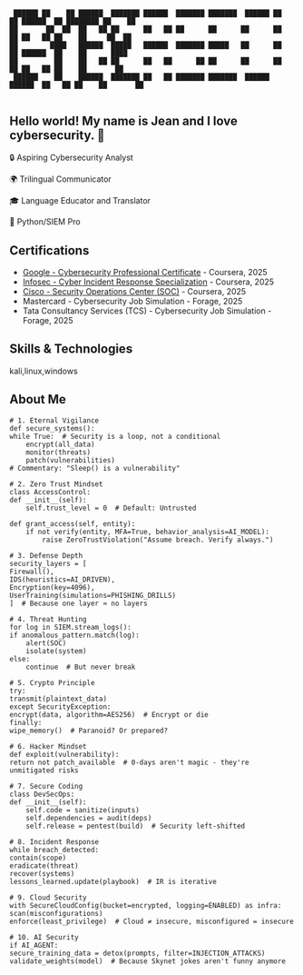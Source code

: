 ## 

```
 ██████ ██    ██ ██████  ███████ ██████  ███████ ███████  ██████ ██    ██ ██████  ██ ████████ ██    ██ 
██       ██  ██  ██   ██ ██      ██   ██ ██      ██      ██      ██    ██ ██   ██ ██    ██     ██  ██  
██        ████   ██████  █████   ██████  ███████ █████   ██      ██    ██ ██████  ██    ██      ████   
██         ██    ██   ██ ██      ██   ██      ██ ██      ██      ██    ██ ██   ██ ██    ██       ██    
 ██████    ██    ██████  ███████ ██   ██ ███████ ███████  ██████  ██████  ██   ██ ██    ██       ██    
                                                                                                                                                                                                                                  
```

## Hello world! My name is Jean and I love cybersecurity. 👋 

🔒 Aspiring Cybersecurity Analyst 

🌍 Trilingual Communicator 

🎓 Language Educator and Translator

🐍 Python/SIEM Pro

## Certifications

- [Google - Cybersecurity Professional Certificate](https://www.coursera.org/account/accomplishments/professional-cert/FH5X1HU0I0NT) - Coursera, 2025
- [Infosec - Cyber Incident Response Specialization](https://www.coursera.org/account/accomplishments/specialization/FEMA58NR6HRY) - Coursera, 2025
- [Cisco - Security Operations Center (SOC)](https://www.coursera.org/account/accomplishments/verify/4C9UBUHC47JP) - Coursera, 2025
- Mastercard - Cybersecurity Job Simulation - Forage, 2025
- Tata Consultancy Services (TCS) - Cybersecurity Job 
Simulation - Forage, 2025



## Skills & Technologies

kali,linux,windows

## About Me

    # 1. Eternal Vigilance
    def secure_systems():
    while True:  # Security is a loop, not a conditional
        encrypt(all_data)
        monitor(threats)
        patch(vulnerabilities)
    # Commentary: "Sleep() is a vulnerability"

    # 2. Zero Trust Mindset
    class AccessControl:
    def __init__(self):
        self.trust_level = 0  # Default: Untrusted
    
    def grant_access(self, entity):
        if not verify(entity, MFA=True, behavior_analysis=AI_MODEL):
            raise ZeroTrustViolation("Assume breach. Verify always.")

    # 3. Defense Depth
    security_layers = [
    Firewall(), 
    IDS(heuristics=AI_DRIVEN), 
    Encryption(key=4096), 
    UserTraining(simulations=PHISHING_DRILLS)
    ]  # Because one layer ≈ no layers

    # 4. Threat Hunting
    for log in SIEM.stream_logs():
    if anomalous_pattern.match(log):
        alert(SOC)
        isolate(system)
    else:
        continue  # But never break

    # 5. Crypto Principle
    try:
    transmit(plaintext_data)
    except SecurityException:
    encrypt(data, algorithm=AES256)  # Encrypt or die
    finally:
    wipe_memory()  # Paranoid? Or prepared?

    # 6. Hacker Mindset
    def exploit(vulnerability):
    return not patch_available  # 0-days aren't magic - they're unmitigated risks

    # 7. Secure Coding
    class DevSecOps:
    def __init__(self):
        self.code = sanitize(inputs)
        self.dependencies = audit(deps)
        self.release = pentest(build)  # Security left-shifted

    # 8. Incident Response
    while breach_detected:
    contain(scope)
    eradicate(threat)
    recover(systems)
    lessons_learned.update(playbook)  # IR is iterative

    # 9. Cloud Security
    with SecureCloudConfig(bucket=encrypted, logging=ENABLED) as infra:
    scan(misconfigurations)
    enforce(least_privilege)  # Cloud ≠ insecure, misconfigured = insecure

    # 10. AI Security
    if AI_AGENT:
    secure_training_data = detox(prompts, filter=INJECTION_ATTACKS)
    validate_weights(model)  # Because Skynet jokes aren't funny anymore
